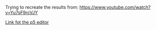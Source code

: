 Trying to recreate the results from: https://www.youtube.com/watch?v=Yu7sF9rcVJY

[Link fot the p5 editor](https://editor.p5js.org/hmp/full/rTMRc3Lrp)
